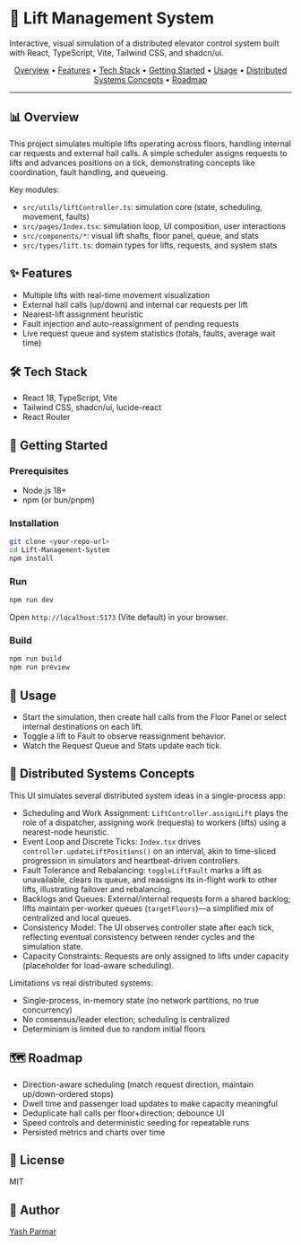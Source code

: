 # 🚀 Lift Management System

Interactive, visual simulation of a distributed elevator control system built with React, TypeScript, Vite, Tailwind CSS, and shadcn/ui.

<div align="center">
  <p>
    <a href="#overview">Overview</a> •
    <a href="#features">Features</a> •
    <a href="#tech-stack">Tech Stack</a> •
    <a href="#getting-started">Getting Started</a> •
    <a href="#usage">Usage</a> •
    <a href="#distributed-systems-concepts">Distributed Systems Concepts</a> •
    <a href="#roadmap">Roadmap</a>
  </p>
</div>

---

## 📊 Overview

This project simulates multiple lifts operating across floors, handling internal car requests and external hall calls. A simple scheduler assigns requests to lifts and advances positions on a tick, demonstrating concepts like coordination, fault handling, and queueing.

Key modules:
- `src/utils/liftController.ts`: simulation core (state, scheduling, movement, faults)
- `src/pages/Index.tsx`: simulation loop, UI composition, user interactions
- `src/components/*`: visual lift shafts, floor panel, queue, and stats
- `src/types/lift.ts`: domain types for lifts, requests, and system stats

## ✨ Features

- Multiple lifts with real-time movement visualization
- External hall calls (up/down) and internal car requests per lift
- Nearest-lift assignment heuristic
- Fault injection and auto-reassignment of pending requests
- Live request queue and system statistics (totals, faults, average wait time)

## 🛠️ Tech Stack

- React 18, TypeScript, Vite
- Tailwind CSS, shadcn/ui, lucide-react
- React Router

## 🚀 Getting Started

### Prerequisites
- Node.js 18+
- npm (or bun/pnpm)

### Installation
```bash
git clone <your-repo-url>
cd Lift-Management-System
npm install
```

### Run
```bash
npm run dev
```
Open `http://localhost:5173` (Vite default) in your browser.

### Build
```bash
npm run build
npm run preview
```

## 📱 Usage

- Start the simulation, then create hall calls from the Floor Panel or select internal destinations on each lift.
- Toggle a lift to Fault to observe reassignment behavior.
- Watch the Request Queue and Stats update each tick.

## 🧩 Distributed Systems Concepts

This UI simulates several distributed system ideas in a single-process app:

- Scheduling and Work Assignment: `LiftController.assignLift` plays the role of a dispatcher, assigning work (requests) to workers (lifts) using a nearest-node heuristic.
- Event Loop and Discrete Ticks: `Index.tsx` drives `controller.updateLiftPositions()` on an interval, akin to time-sliced progression in simulators and heartbeat-driven controllers.
- Fault Tolerance and Rebalancing: `toggleLiftFault` marks a lift as unavailable, clears its queue, and reassigns its in-flight work to other lifts, illustrating failover and rebalancing.
- Backlogs and Queues: External/internal requests form a shared backlog; lifts maintain per-worker queues (`targetFloors`)—a simplified mix of centralized and local queues.
- Consistency Model: The UI observes controller state after each tick, reflecting eventual consistency between render cycles and the simulation state.
- Capacity Constraints: Requests are only assigned to lifts under capacity (placeholder for load-aware scheduling).

Limitations vs real distributed systems:
- Single-process, in-memory state (no network partitions, no true concurrency)
- No consensus/leader election; scheduling is centralized
- Determinism is limited due to random initial floors

## 🗺️ Roadmap

- Direction-aware scheduling (match request direction, maintain up/down-ordered stops)
- Dwell time and passenger load updates to make capacity meaningful
- Deduplicate hall calls per floor+direction; debounce UI
- Speed controls and deterministic seeding for repeatable runs
- Persisted metrics and charts over time

## 📄 License

MIT

## 👤 Author

[Yash Parmar](https://github.com/Yashparmar1125)

